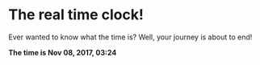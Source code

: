 # The real time clock!

Ever wanted to know what the time is? Well, your journey is about to end!

**The time is Nov 08, 2017, 03:24**